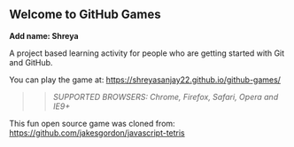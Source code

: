 ## Welcome to GitHub Games

**Add name: Shreya**

A project based learning activity for people who are getting started with Git and GitHub.

You can play the game at: https://shreyasanjay22.github.io/github-games/

>> _*SUPPORTED BROWSERS*: Chrome, Firefox, Safari, Opera and IE9+_

This fun open source game was cloned from: https://github.com/jakesgordon/javascript-tetris
